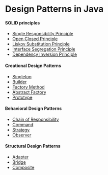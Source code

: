 # Design Patterns in Java

#### SOLID principles
* [Single Responsibility Principle](https://github.com/abhinav-nath/design-patterns/tree/master/src/com/designprinciples/srp "Single Responsibility Principle")<br>
* [Open Closed Principle](https://github.com/abhinav-nath/design-patterns/tree/master/src/com/designprinciples/ocp "Open Closed Principle")<br>
* [Liskov Substitution Principle](https://github.com/abhinav-nath/design-patterns/tree/master/src/com/designprinciples/lsp "Liskov Substitution Principle")<br>
* [Interface Segregation Principle](https://github.com/abhinav-nath/design-patterns/tree/master/src/com/designprinciples/isp "Interface Segregation Principle")<br>
* [Dependency Inversion Principle](https://github.com/abhinav-nath/design-patterns/tree/master/src/com/designprinciples/dip "Dependency Inversion Principle")<br>

#### Creational Design Patterns
* [Singleton](https://github.com/abhinav-nath/design-patterns/tree/master/src/com/designpatterns/creational/singleton "Singleton Pattern")<br>
* [Builder](https://github.com/abhinav-nath/design-patterns/tree/master/src/com/designpatterns/creational/builder "Builder Pattern")<br>
* [Factory Method](https://github.com/abhinav-nath/design-patterns/tree/master/src/com/designpatterns/creational/factorymethod "Factory Method Pattern")<br>
* [Abstract Factory](https://github.com/abhinav-nath/design-patterns/tree/master/src/com/designpatterns/creational/abstractfactory "Abstract Factory Pattern")<br>
* [Prototype](https://github.com/abhinav-nath/design-patterns/tree/master/src/com/designpatterns/creational/prototype "Prototype Pattern")

#### Behavioral Design Patterns
* [Chain of Responsibility](https://github.com/abhinav-nath/design-patterns/tree/master/src/com/designpatterns/behavioral/chainofresponsibility "Chain of Responsibility Pattern")<br>
* [Command](https://github.com/abhinav-nath/design-patterns/tree/master/src/com/designpatterns/behavioral/command "Command Pattern")<br>
* [Strategy](https://github.com/abhinav-nath/design-patterns/tree/master/src/com/designpatterns/behavioral/strategy "Strategy Pattern")<br>
* [Observer](https://github.com/abhinav-nath/design-patterns/tree/master/src/com/designpatterns/behavioral/observer "Observer Pattern")<br>

#### Structural Design Patterns
* [Adapter](https://github.com/abhinav-nath/design-patterns/tree/master/src/com/designpatterns/structural/adapter "Adapter Pattern")<br>
* [Bridge](https://github.com/abhinav-nath/design-patterns/tree/master/src/com/designpatterns/structural/bridge "Bridge Pattern")<br>
* [Composite](https://github.com/abhinav-nath/design-patterns/tree/master/src/com/designpatterns/structural/composite "Composite Pattern")<br>
